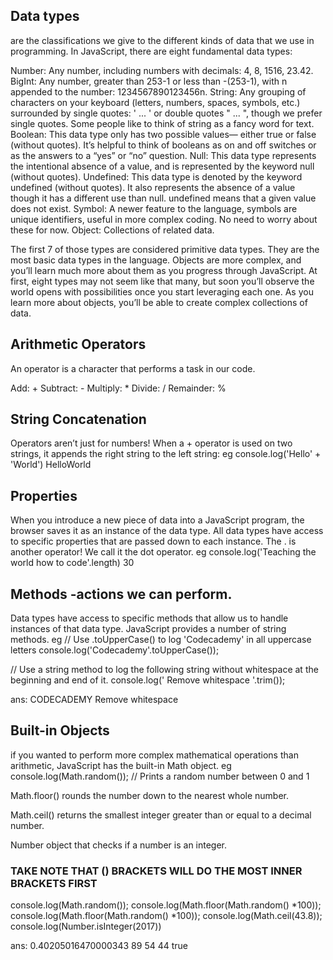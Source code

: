 ## Data types

are the classifications we give to the different kinds of data that we use in programming. In JavaScript, there are eight fundamental data types:

Number: Any number, including numbers with decimals: 4, 8, 1516, 23.42.
BigInt: Any number, greater than 253-1 or less than -(253-1), with n appended to the number: 1234567890123456n.
String: Any grouping of characters on your keyboard (letters, numbers, spaces, symbols, etc.) surrounded by single quotes: ' ... ' or double quotes " ... ", though we prefer single quotes. Some people like to think of string as a fancy word for text.
Boolean: This data type only has two possible values— either true or false (without quotes). It’s helpful to think of booleans as on and off switches or as the answers to a “yes” or “no” question.
Null: This data type represents the intentional absence of a value, and is represented by the keyword null (without quotes).
Undefined: This data type is denoted by the keyword undefined (without quotes). It also represents the absence of a value though it has a different use than null. undefined means that a given value does not exist.
Symbol: A newer feature to the language, symbols are unique identifiers, useful in more complex coding. No need to worry about these for now.
Object: Collections of related data.

The first 7 of those types are considered primitive data types. They are the most basic data types in the language. Objects are more complex, and you’ll learn much more about them as you progress through JavaScript. At first, eight types may not seem like that many, but soon you’ll observe the world opens with possibilities once you start leveraging each one. As you learn more about objects, you’ll be able to create complex collections of data.

## Arithmetic Operators

An operator is a character that performs a task in our code.

Add: +
Subtract: -
Multiply: \*
Divide: /
Remainder: %

## String Concatenation

Operators aren’t just for numbers! When a + operator is used on two strings, it appends the right string to the left string:
eg
console.log('Hello' + 'World')
HelloWorld

## Properties

When you introduce a new piece of data into a JavaScript program, the browser saves it as an instance of the data type. All data types have access to specific properties that are passed down to each instance.
The . is another operator! We call it the dot operator.
eg
console.log('Teaching the world how to code'.length)
30

## Methods -actions we can perform.

Data types have access to specific methods that allow us to handle instances of that data type. JavaScript provides a number of string methods.
eg
// Use .toUpperCase() to log 'Codecademy' in all uppercase letters
console.log('Codecademy'.toUpperCase());

// Use a string method to log the following string without whitespace at the beginning and end of it.
console.log(' Remove whitespace '.trim());

ans:
CODECADEMY
Remove whitespace

## Built-in Objects

if you wanted to perform more complex mathematical operations than arithmetic, JavaScript has the built-in Math object.
eg
console.log(Math.random()); // Prints a random number between 0 and 1

Math.floor() rounds the number down to the nearest whole number.

Math.ceil() returns the smallest integer greater than or equal to a decimal number.

Number object that checks if a number is an integer.

### TAKE NOTE THAT () BRACKETS WILL DO THE MOST INNER BRACKETS FIRST

console.log(Math.random());
console.log(Math.floor(Math.random() *100));
console.log(Math.floor(Math.random() *100));
console.log(Math.ceil(43.8));
console.log(Number.isInteger(2017))

ans:
0.40205016470000343
89
54
44
true
